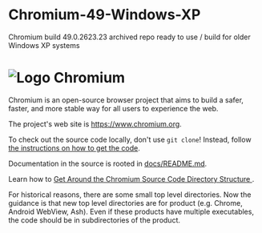 # Chromium-49-Windows-XP
Chromium build 49.0.2623.23 archived repo ready to use / build for older Windows XP systems

# ![Logo](https://github.com/chromium/chromium/blob/master/chrome/app/theme/chromium/product_logo_64.png) Chromium

Chromium is an open-source browser project that aims to build a safer, faster,
and more stable way for all users to experience the web.

The project's web site is https://www.chromium.org.

To check out the source code locally, don't use `git clone`! Instead,
follow [the instructions on how to get the code](https://github.com/chromium/chromium/blob/master/docs/get_the_code.md).

Documentation in the source is rooted in [docs/README.md](https://github.com/chromium/chromium/blob/master/docs/README.md).

Learn how to [Get Around the Chromium Source Code Directory Structure
](https://www.chromium.org/developers/how-tos/getting-around-the-chrome-source-code).

For historical reasons, there are some small top level directories. Now the
guidance is that new top level directories are for product (e.g. Chrome,
Android WebView, Ash). Even if these products have multiple executables, the
code should be in subdirectories of the product.
